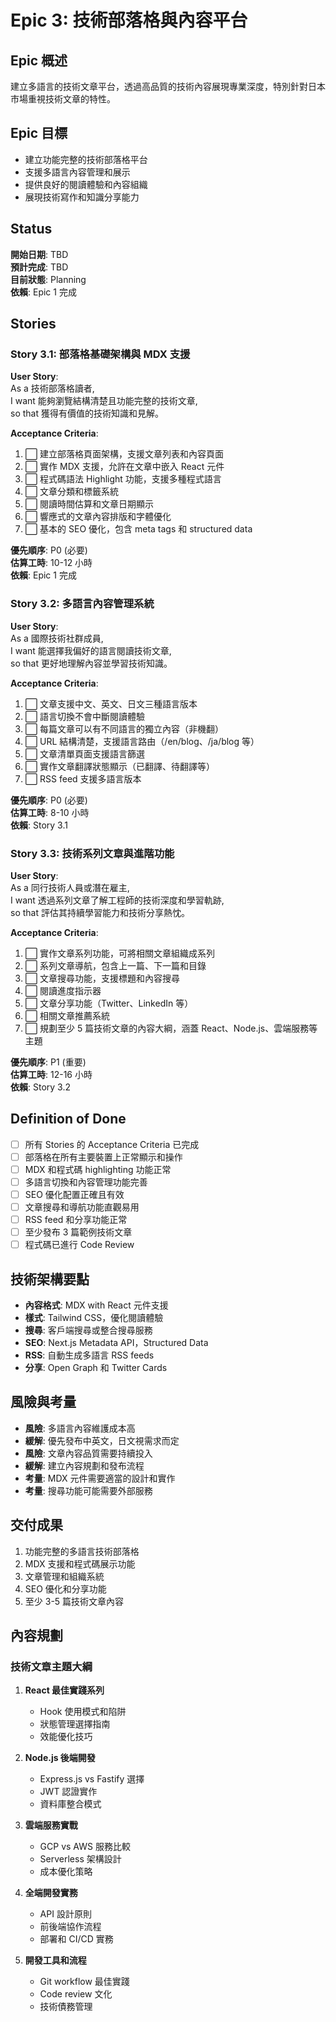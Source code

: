# Epic 3: 技術部落格與內容平台

## Epic 概述

建立多語言的技術文章平台，透過高品質的技術內容展現專業深度，特別針對日本市場重視技術文章的特性。

## Epic 目標

- 建立功能完整的技術部落格平台
- 支援多語言內容管理和展示
- 提供良好的閱讀體驗和內容組織
- 展現技術寫作和知識分享能力

## Status

**開始日期**: TBD  
**預計完成**: TBD  
**目前狀態**: Planning  
**依賴**: Epic 1 完成

## Stories

### Story 3.1: 部落格基礎架構與 MDX 支援

**User Story**:  
As a 技術部落格讀者,  
I want 能夠瀏覽結構清楚且功能完整的技術文章,  
so that 獲得有價值的技術知識和見解。

**Acceptance Criteria**:

1. ⬜ 建立部落格頁面架構，支援文章列表和內容頁面
2. ⬜ 實作 MDX 支援，允許在文章中嵌入 React 元件
3. ⬜ 程式碼語法 Highlight 功能，支援多種程式語言
4. ⬜ 文章分類和標籤系統
5. ⬜ 閱讀時間估算和文章日期顯示
6. ⬜ 響應式的文章內容排版和字體優化
7. ⬜ 基本的 SEO 優化，包含 meta tags 和 structured data

**優先順序**: P0 (必要)  
**估算工時**: 10-12 小時  
**依賴**: Epic 1 完成

### Story 3.2: 多語言內容管理系統

**User Story**:  
As a 國際技術社群成員,  
I want 能選擇我偏好的語言閱讀技術文章,  
so that 更好地理解內容並學習技術知識。

**Acceptance Criteria**:

1. ⬜ 文章支援中文、英文、日文三種語言版本
2. ⬜ 語言切換不會中斷閱讀體驗
3. ⬜ 每篇文章可以有不同語言的獨立內容（非機翻）
4. ⬜ URL 結構清楚，支援語言路由（/en/blog、/ja/blog 等）
5. ⬜ 文章清單頁面支援語言篩選
6. ⬜ 實作文章翻譯狀態顯示（已翻譯、待翻譯等）
7. ⬜ RSS feed 支援多語言版本

**優先順序**: P0 (必要)  
**估算工時**: 8-10 小時  
**依賴**: Story 3.1

### Story 3.3: 技術系列文章與進階功能

**User Story**:  
As a 同行技術人員或潛在雇主,  
I want 透過系列文章了解工程師的技術深度和學習軌跡,  
so that 評估其持續學習能力和技術分享熱忱。

**Acceptance Criteria**:

1. ⬜ 實作文章系列功能，可將相關文章組織成系列
2. ⬜ 系列文章導航，包含上一篇、下一篇和目錄
3. ⬜ 文章搜尋功能，支援標題和內容搜尋
4. ⬜ 閱讀進度指示器
5. ⬜ 文章分享功能（Twitter、LinkedIn 等）
6. ⬜ 相關文章推薦系統
7. ⬜ 規劃至少 5 篇技術文章的內容大綱，涵蓋 React、Node.js、雲端服務等主題

**優先順序**: P1 (重要)  
**估算工時**: 12-16 小時  
**依賴**: Story 3.2

## Definition of Done

- [ ] 所有 Stories 的 Acceptance Criteria 已完成
- [ ] 部落格在所有主要裝置上正常顯示和操作
- [ ] MDX 和程式碼 highlighting 功能正常
- [ ] 多語言切換和內容管理功能完善
- [ ] SEO 優化配置正確且有效
- [ ] 文章搜尋和導航功能直觀易用
- [ ] RSS feed 和分享功能正常
- [ ] 至少發布 3 篇範例技術文章
- [ ] 程式碼已進行 Code Review

## 技術架構要點

- **內容格式**: MDX with React 元件支援
- **樣式**: Tailwind CSS，優化閱讀體驗
- **搜尋**: 客戶端搜尋或整合搜尋服務
- **SEO**: Next.js Metadata API，Structured Data
- **RSS**: 自動生成多語言 RSS feeds
- **分享**: Open Graph 和 Twitter Cards

## 風險與考量

- **風險**: 多語言內容維護成本高
- **緩解**: 優先發布中英文，日文視需求而定
- **風險**: 文章內容品質需要持續投入
- **緩解**: 建立內容規劃和發布流程
- **考量**: MDX 元件需要適當的設計和實作
- **考量**: 搜尋功能可能需要外部服務

## 交付成果

1. 功能完整的多語言技術部落格
2. MDX 支援和程式碼展示功能
3. 文章管理和組織系統
4. SEO 優化和分享功能
5. 至少 3-5 篇技術文章內容

## 內容規劃

### 技術文章主題大綱

1. **React 最佳實踐系列**

   - Hook 使用模式和陷阱
   - 狀態管理選擇指南
   - 效能優化技巧

2. **Node.js 後端開發**

   - Express.js vs Fastify 選擇
   - JWT 認證實作
   - 資料庫整合模式

3. **雲端服務實戰**

   - GCP vs AWS 服務比較
   - Serverless 架構設計
   - 成本優化策略

4. **全端開發實務**

   - API 設計原則
   - 前後端協作流程
   - 部署和 CI/CD 實務

5. **開發工具和流程**
   - Git workflow 最佳實踐
   - Code review 文化
   - 技術債務管理
